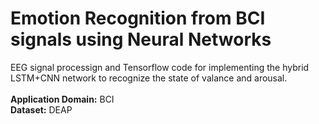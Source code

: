 # Emotion Recognition from BCI signals using Neural Networks

EEG signal processign and Tensorflow code for implementing the hybrid LSTM+CNN network to recognize the state of valance and arousal.
<br><br>
<b>Application Domain:</b> BCI
<br>
<b>Dataset:</b> DEAP

